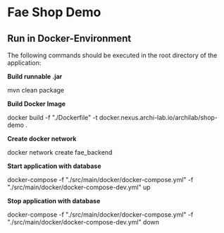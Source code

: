 # Fae Shop Demo
## Run in Docker-Environment
The following commands should be executed in the root directory of the application:

**Build runnable .jar**

mvn clean package

**Build Docker Image**

docker build -f "./Dockerfile" -t docker.nexus.archi-lab.io/archilab/shop-demo .

**Create docker network**

docker network create fae_backend

**Start application with database**

docker-compose -f "./src/main/docker/docker-compose.yml" -f "./src/main/docker/docker-compose-dev.yml" up

**Stop application with database**

docker-compose -f "./src/main/docker/docker-compose.yml" -f "./src/main/docker/docker-compose-dev.yml" down


